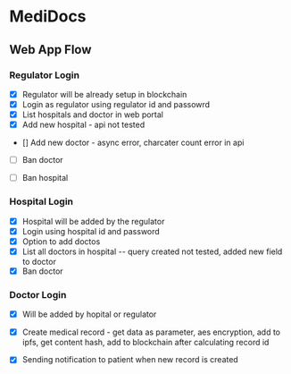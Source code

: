 # MediDocs

## Web App Flow
### Regulator Login
- [x] Regulator will be already setup in blockchain
- [x] Login as regulator using regulator id and passowrd
- [x] List hospitals and doctor in web portal
- [x] Add new hospital - api not tested
- [] Add new doctor - async error, charcater count error in api
- [ ] Ban doctor
- [ ] Ban hospital


### Hospital Login
- [x] Hospital will be added by the regulator
- [x] Login using hospital id and password
- [x] Option to add doctos
- [x] List all doctors in hospital -- query created not tested, added new field to doctor
- [x] Ban doctor

### Doctor Login
- [x] Will be added by hopital or regulator
- [x] Create medical record - get data as parameter, aes encryption, add to ipfs, get content hash, add to blockchain after calculating record id
- [x] Sending notification to patient when new record is created
 
